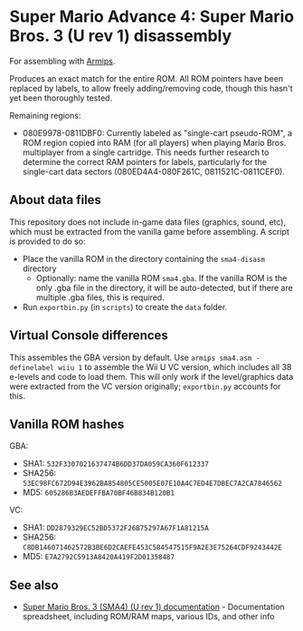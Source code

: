 # Super Mario Advance 4: Super Mario Bros. 3 (U rev 1) disassembly

For assembling with [Armips](https://github.com/Kingcom/armips).

Produces an exact match for the entire ROM. All ROM pointers have been replaced by labels, to allow freely adding/removing code, though this hasn't yet been thoroughly tested.

Remaining regions:
- 080E9978-0811DBF0: Currently labeled as "single-cart pseudo-ROM", a ROM region copied into RAM (for all players) when playing Mario Bros. multiplayer from a single cartridge. This needs further research to determine the correct RAM pointers for labels, particularly for the single-cart data sectors (080ED4A4-080F261C, 0811521C-0811CEF0).

## About data files
This repository does not include in-game data files (graphics, sound, etc), which must be extracted from the vanilla game before assembling. A script is provided to do so:
- Place the vanilla ROM in the directory containing the `sma4-disasm` directory
    - Optionally: name the vanilla ROM `sma4.gba`. If the vanilla ROM is the only .gba file in the directory, it will be auto-detected, but if there are multiple .gba files, this is required.
- Run `exportbin.py` (in `scripts`) to create the `data` folder.

## Virtual Console differences
This assembles the GBA version by default. Use `armips sma4.asm -definelabel wiiu 1` to assemble the Wii U VC version, which includes all 38 e-levels and code to load them. This will only work if the level/graphics data were extracted from the VC version originally; `exportbin.py` accounts for this.

## Vanilla ROM hashes
GBA:
- SHA1: `532F3307021637474B6DD37DA059CA360F612337`
- SHA256: `53EC98FC672D94E3962BA854805CE5005E07E10A4C7ED4E7DBEC7A2CA7846562`
- MD5: `605286B3AEDEFFBA70BF46B834B120B1`

VC:
- SHA1: `DD2879329EC52BD5372F26B75297A67F1A81215A`
- SHA256: `C8DB146071462572B3BE6D2CAEFE453C584547515F9A2E3E75264CDF9243442E`
- MD5: `E7A2792C5913A8420A419F2D01358487`

## See also
- [Super Mario Bros. 3 (SMA4) (U rev 1) documentation](https://docs.google.com/spreadsheets/d/11yqKUdmwM5VvnmiFArOUQOQbXO-p_nrHTId2JwMaEKQ/) - Documentation spreadsheet, including ROM/RAM maps, various IDs, and other info
